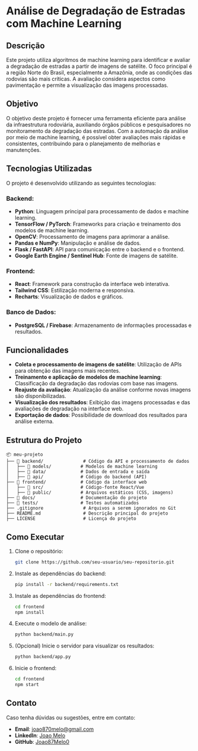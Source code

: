 # Análise de Degradação de Estradas com Machine Learning

## Descrição
Este projeto utiliza algoritmos de machine learning para identificar e avaliar a degradação de estradas a partir de imagens de satélite. O foco principal é a região Norte do Brasil, especialmente a Amazônia, onde as condições das rodovias são mais críticas. A avaliação considera aspectos como pavimentação e permite a visualização das imagens processadas.

## Objetivo
O objetivo deste projeto é fornecer uma ferramenta eficiente para análise da infraestrutura rodoviária, auxiliando órgãos públicos e pesquisadores no monitoramento da degradação das estradas. Com a automação da análise por meio de machine learning, é possível obter avaliações mais rápidas e consistentes, contribuindo para o planejamento de melhorias e manutenções.

## Tecnologias Utilizadas
O projeto é desenvolvido utilizando as seguintes tecnologias:

### Backend:
- **Python**: Linguagem principal para processamento de dados e machine learning.
- **TensorFlow / PyTorch**: Frameworks para criação e treinamento dos modelos de machine learning.
- **OpenCV**: Processamento de imagens para aprimorar a análise.
- **Pandas e NumPy**: Manipulação e análise de dados.
- **Flask / FastAPI**: API para comunicação entre o backend e o frontend.
- **Google Earth Engine / Sentinel Hub**: Fonte de imagens de satélite.

### Frontend:
- **React**: Framework para construção da interface web interativa.
- **Tailwind CSS**: Estilização moderna e responsiva.
- **Recharts**: Visualização de dados e gráficos.

### Banco de Dados:
- **PostgreSQL / Firebase**: Armazenamento de informações processadas e resultados.

## Funcionalidades
- **Coleta e processamento de imagens de satélite**: Utilização de APIs para obtenção das imagens mais recentes.
- **Treinamento e aplicação de modelos de machine learning**: Classificação da degradação das rodovias com base nas imagens.
- **Reajuste da avaliação**: Atualização da análise conforme novas imagens são disponibilizadas.
- **Visualização dos resultados**: Exibição das imagens processadas e das avaliações de degradação na interface web.
- **Exportação de dados**: Possibilidade de download dos resultados para análise externa.

## Estrutura do Projeto
```
📦 meu-projeto
├── 📂 backend/               # Código da API e processamento de dados
│   ├── 📂 models/           # Modelos de machine learning
│   ├── 📂 data/             # Dados de entrada e saída
│   ├── 📂 api/              # Código do backend (API)
├── 📂 frontend/             # Código da interface web
│   ├── 📂 src/              # Código-fonte React/Vue
│   ├── 📂 public/           # Arquivos estáticos (CSS, imagens)
├── 📂 docs/                 # Documentação do projeto
├── 📂 tests/                # Testes automatizados
├── .gitignore               # Arquivos a serem ignorados no Git
├── README.md                # Descrição principal do projeto
├── LICENSE                  # Licença do projeto
```

## Como Executar
1. Clone o repositório:
   ```bash
   git clone https://github.com/seu-usuario/seu-repositorio.git
   ```
2. Instale as dependências do backend:
   ```bash
   pip install -r backend/requirements.txt
   ```
3. Instale as dependências do frontend:
   ```bash
   cd frontend
   npm install
   ```
4. Execute o modelo de análise:
   ```bash
   python backend/main.py
   ```
5. (Opcional) Inicie o servidor para visualizar os resultados:
   ```bash
   python backend/app.py
   ```
6. Inicie o frontend:
   ```bash
   cd frontend
   npm start
   ```

## Contato
Caso tenha dúvidas ou sugestões, entre em contato:
- **Email**: joao870melo@gmail.com
- **LinkedIn**: [Joao Melo](https://linkedin.com/in/seu-perfil)
- **GitHub**: [Joao87Melo0](https://github.com/Joao87Melo0/)
